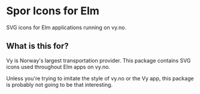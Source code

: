# Spor Icons for Elm

SVG icons for Elm applications running on vy.no.

## What is this for?

Vy is Norway's largest transportation provider. This package contains SVG icons used throughout Elm apps on vy.no.

Unless you're trying to imitate the style of vy.no or the Vy app, this package is probably not going to be that interesting.
